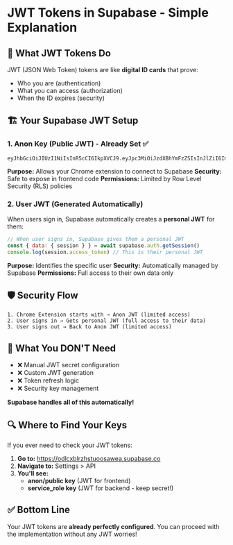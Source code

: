 # JWT Tokens in Supabase - Simple Explanation

## 🔑 What JWT Tokens Do

JWT (JSON Web Token) tokens are like **digital ID cards** that prove:
- Who you are (authentication)
- What you can access (authorization)
- When the ID expires (security)

## 🏗️ Your Supabase JWT Setup

### 1. **Anon Key** (Public JWT) - Already Set ✅
```
eyJhbGciOiJIUzI1NiIsInR5cCI6IkpXVCJ9.eyJpc3MiOiJzdXBhYmFzZSIsInJlZiI6Im9kbGN4YmxyemhzdHVvb3Nhd2VhIiwicm9sZSI6ImFub24iLCJpYXQiOjE3NTEyODI1MDcsImV4cCI6MjA2Njg1ODUwN30.KAMCQjGbRdJhGTKpbUyC4Tt3FPGQAOXOZXkcCB7r0Ac
```

**Purpose:** Allows your Chrome extension to connect to Supabase
**Security:** Safe to expose in frontend code
**Permissions:** Limited by Row Level Security (RLS) policies

### 2. **User JWT** (Generated Automatically)
When users sign in, Supabase automatically creates a **personal JWT** for them:

```javascript
// When user signs in, Supabase gives them a personal JWT
const { data: { session } } = await supabase.auth.getSession()
console.log(session.access_token) // This is their personal JWT
```

**Purpose:** Identifies the specific user
**Security:** Automatically managed by Supabase
**Permissions:** Full access to their own data only

## 🛡️ Security Flow

```
1. Chrome Extension starts with → Anon JWT (limited access)
2. User signs in → Gets personal JWT (full access to their data)
3. User signs out → Back to Anon JWT (limited access)
```

## 🚫 What You DON'T Need

- ❌ Manual JWT secret configuration
- ❌ Custom JWT generation
- ❌ Token refresh logic
- ❌ Security key management

**Supabase handles all of this automatically!**

## 🔍 Where to Find Your Keys

If you ever need to check your JWT tokens:

1. **Go to:** https://odlcxblrzhstuoosawea.supabase.co
2. **Navigate to:** Settings > API
3. **You'll see:**
   - **anon/public key** (JWT for frontend)
   - **service_role key** (JWT for backend - keep secret!)

## ✅ Bottom Line

Your JWT tokens are **already perfectly configured**. You can proceed with the implementation without any JWT worries! 
